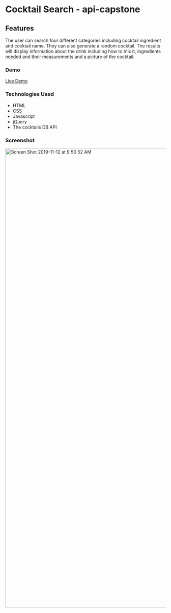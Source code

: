 # Cocktail Search - api-capstone

<h2>Features</h2>

<p>The user can search four different categories including cocktail ingredient and cocktail name. 
They can also generate a random cocktail.
The results will display information about the drink including how to mix it, ingredients needed and their
measurements and a picture of the cocktail.</p>

<h3>Demo</h3>

<a href='https://andacanaver.github.io/api-capstone/' target="_blank">Live Demo</a>

<h3>Technologies Used</h3>
<ul>
  <li>HTML</li>
  <li>CSS</li>
  <li>Javascript</li>
  <li>jQuery</li>
  <li>The cocktails DB API</li>
</ul>

<h3>Screenshot</h3>
<img width="1440" alt="Screen Shot 2019-11-12 at 9 50 52 AM" src="https://user-images.githubusercontent.com/48130732/68689658-545d6080-0536-11ea-984a-40ac04d0fc05.png">
